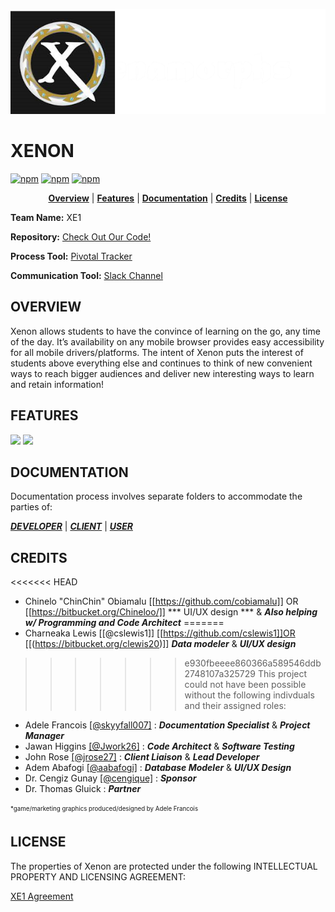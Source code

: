 <p align="center">
<img src ="assets/XE1.png">
</p>

# XENON
[![npm](https://img.shields.io/badge/platform-mobile/web-lightgrey.svg)](https://soft-eng-practicum.github.io/xenon/)
[![npm](https://img.shields.io/badge/docs-complete-brightgreen.svg)](official-documentation)
[![npm](https://img.shields.io/badge/License-CC%20BY--NC%204.0-blue.svg)](https://creativecommons.org/licenses/by-nc/4.0/legalcode)

<p align="center">
<b><a href="#overview">Overview</a></b>
|
<b><a href="#features">Features</a></b>
|
<b><a href="#documentation">Documentation</a></b>
|
<b><a href="#credits">Credits</a></b>
|
<b><a href="#license">License</a></b>
</p>


**Team Name:** XE1

**Repository:**  [Check Out Our Code!](https://github.com/soft-eng-practicum/xenon.git)

**Process Tool:** [Pivotal Tracker](https://www.pivotaltracker.com/n/projects/1858563)

**Communication Tool:** [Slack Channel](https://ggc-dev.slack.com/messages/chemteam/details/)


##  OVERVIEW

Xenon allows students to have the convince of learning on the go, any time of the day.  It’s availability on any mobile browser provides easy accessibility for all mobile drivers/platforms. The intent of Xenon puts the interest of students above everything else and continues to think of new convenient ways to reach bigger audiences and deliver new interesting ways to learn and retain information!

##  FEATURES

<section>
    <img width="355" src="assets/Features_Readme_1.png">
   <img width="490" src="assets/Features_Readme_2.png">
</section>


##  DOCUMENTATION

Documentation process involves separate folders to accommodate the parties of:

[***DEVELOPER***](official-documentation/dev-docs)
|
[***CLIENT***](official-documentation/client-docs)
|
[***USER***](official-documentation/user-docs)


##  CREDITS

<<<<<<< HEAD
* Chinelo "ChinChin" Obiamalu [[https://github.com/cobiamalu]] OR [[https://bitbucket.org/Chineloo/]] *** UI/UX design *** & ***Also helping w/ Programming and Code Architect***
=======
* Charneaka Lewis [[@cslewis1]] [[https://github.com/cslewis1]]OR [[(https://bitbucket.org/clewis20)]]  ***Data modeler*** & ***UI/UX design***

>>>>>>> e930fbeeee860366a589546ddb2748107a325729
This project could not have been possible without the following indivduals and their assigned roles:

* Adele Francois [[@skyyfall007]](https://github.com/skyyfall007) :  ***Documentation Specialist*** & ***Project Manager***
* Jawan Higgins  [[@Jwork26]](https://github.com/Jwork26)    :  ***Code Architect*** & ***Software Testing***
* John Rose [[@jrose27]](https://github.com/jrose27)    :  ***Client Liaison*** & ***Lead Developer***
* Adem Abafogi [[@aabafogi]](https://github.com/aabafogi)    :  ***Database Modeler*** & ***UI/UX Design***
* Dr. Cengiz Gunay [[@cengique]](https://github.com/cengique)    :  ***Sponsor***
* Dr. Thomas Gluick                                                :  ***Partner***

<sub><sup>*game/marketing graphics produced/designed by Adele Francois</sup></sub>

##  LICENSE

The properties of Xenon are protected under the following INTELLECTUAL PROPERTY AND LICENSING AGREEMENT:


[XE1 Agreement](official-documentation/Final%20XE1%20Intellectual%20Property%20and%20Licensing%20Agreement.pdf)
